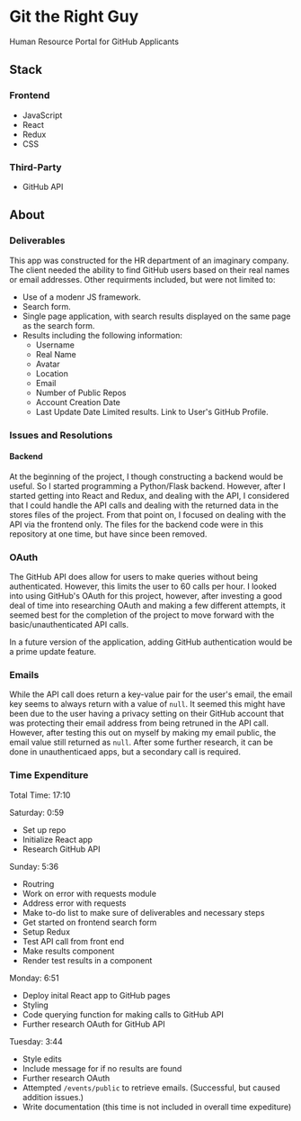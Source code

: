 # Git the Right Guy
Human Resource Portal for GitHub Applicants 

## Stack
### Frontend
- JavaScript
- React
- Redux
- CSS

### Third-Party
- GitHub API

## About
### Deliverables
This app was constructed for the HR department of an imaginary company. The client needed the ability to find GitHub users based on their real names or email addresses. Other requirments included, but were not limited to: 
- Use of a modenr JS framework.
- Search form.
- Single page application, with search results displayed on the same page as the search form.
- Results including the following information: 
  - Username
  - Real Name
  - Avatar
  - Location
  - Email
  - Number of Public Repos
  - Account Creation Date
  - Last Update Date
  Limited results.
  Link to User's GitHub Profile.

### Issues and Resolutions

#### Backend
At the beginning of the project, I though constructing a backend would be useful. So I started programming a Python/Flask backend. However, after I started getting into React and Redux, and dealing with the API, I considered that I could handle the API calls and dealing with the returned data in the stores files of the project. From that point on, I focused on dealing with the API via the frontend only. The files for the backend code were in this repository at one time, but have since been removed.

### OAuth
The GitHub API does allow for users to make queries without being authenticated. However, this limits the user to 60 calls per hour. I looked into using GitHub's OAuth for this project, however, after investing a good deal of time into researching OAuth and making a few different attempts, it seemed best for the completion of the project to move forward with the basic/unauthenticated API calls.

In a future version of the application, adding GitHub authentication would be a prime update feature.

### Emails
While the API call does return a key-value pair for the user's email, the email key seems to always return with a value of `null`. It seemed this might have been due to the user having a privacy setting on their GitHub account that was protecting their email address from being retruned in the API call. However, after testing this out on myself by making my email public, the email value still returned as `null`. After some further research, it can be done in unauthenticaed apps, but a secondary call is required.

### Time Expenditure
Total Time: 17:10

Saturday: 0:59
- Set up repo
- Initialize React app
- Research GitHub API

Sunday: 5:36
- Routring 
- Work on error with requests module
- Address error with requests
- Make to-do list to make sure of deliverables and necessary steps
- Get started on frontend search form
- Setup Redux
- Test API call from front end
- Make results component
- Render test results in a component

Monday: 6:51
- Deploy inital React app to GitHub pages
- Styling
- Code querying function for making calls to GitHub API
- Further research OAuth for GitHub API

Tuesday: 3:44
- Style edits
- Include message for if no results are found
- Further research OAuth
- Attempted `/events/public` to retrieve emails. (Successful, but caused addition issues.)
- Write documentation (this time is not included in overall time expediture)
